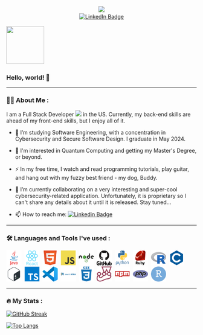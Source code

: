 <div id="header" align="center">
  <img src="https://media.giphy.com/media/L1R1tvI9svkIWwpVYr/giphy.gif" width="150"/>
</div>

<div id="badges" align="center">
  <a href="https://www.linkedin.com/in/alcasey" onclick="window.open(this.href, '_blank'); return false;">
    <img src="https://img.shields.io/badge/LinkedIn-purple?style=for-the-badge&logo=linkedin&logoColor=white" alt="LinkedIn Badge"/>
  </a>  
</div>

<div id="badges" align="center">
  <img src="https://komarev.com/ghpvc/?username=alcaseybsu&style=flat-square&color=blue" alt=""/>  
</div>

<div>
  <img src="https://media.giphy.com/media/GLsE8RIQgj0msv5JsO/giphy.gif" width="100" height="100"/>
</div>






### Hello, world! 👋
---

### :woman_technologist: About Me :  

I am a Full Stack Developer <img src="https://media.giphy.com/media/WUlplcMpOCEmTGBtBW/giphy.gif" width="30"> in the US. Currently, my back-end skills are ahead of my front-end skills, but I enjoy all of it.  

- :telescope: I’m studying Software Engineering, with a concentration in Cybersecurity and Secure Software Design. I graduate in May 2024.

- :seedling: I'm interested in Quantum Computing and getting my Master's Degree, or beyond.

- :zap: In my free time, I watch and read programming tutorials, play guitar, and hang out with my fuzzy best friend - my dog, Buddy.

- 👯 I’m currently collaborating on a very interesting and super-cool cybersecurity-related application. Unfortunately, it is proprietary so I can't share any details about it until it is released. Stay tuned...

- :mailbox: How to reach me: [![Linkedin Badge](https://img.shields.io/badge/LinkedIn-purple?style=flat&logo=Linkedin&logoColor=white)](https://www.linkedin.com/in/alcasey)

---  

### :hammer_and_wrench: Languages and Tools I've used :  

<div>
  <img src="https://github.com/devicons/devicon/blob/master/icons/java/java-original-wordmark.svg" title="Java" alt="Java" width="40" height="40"/>&nbsp;
  <img src="https://github.com/devicons/devicon/blob/master/icons/react/react-original-wordmark.svg" title="React" alt="React" width="40" height="40"/>&nbsp; 
  <img src="https://github.com/devicons/devicon/blob/master/icons/html5/html5-original.svg" title="HTML5" alt="HTML" width="40" height="40"/>&nbsp;
  <img src="https://github.com/devicons/devicon/blob/master/icons/javascript/javascript-original.svg" title="JavaScript" alt="JavaScript" width="40" height="40"/>&nbsp; 
  <img src="https://github.com/devicons/devicon/blob/master/icons/nodejs/nodejs-original-wordmark.svg" title="NodeJS" alt="NodeJS" width="40" height="40"/>&nbsp;
  <img src="https://github.com/devicons/devicon/blob/master/icons/github/github-original-wordmark.svg" title="GitHub" alt="GitHub" width="40" height="40"/>&nbsp;
  <img src="https://github.com/devicons/devicon/blob/master/icons/python/python-original-wordmark.svg" title="Python" alt="GitHub" width="40" height="40"/>&nbsp;
  <img src="https://github.com/devicons/devicon/blob/master/icons/ruby/ruby-original-wordmark.svg" title="Ruby" alt="Ruby" width="40" height="40"/>&nbsp;
  <img src="https://github.com/devicons/devicon/blob/master/icons/r/r-original.svg" title="R" alt="R" width="40" height="40"/>&nbsp;
  <img src="https://github.com/devicons/devicon/blob/master/icons/c/c-plain.svg" title="C" alt="C" width="40" height="40"/>&nbsp;
  <img src="https://github.com/devicons/devicon/blob/master/icons/bash/bash-original.svg" title="Bash" alt="Bash" width="40" height="40"/>&nbsp;
  <img src="https://github.com/devicons/devicon/blob/master/icons/typescript/typescript-original.svg" title="TypeScript" alt="TypeScript" width="40" height="40"/>&nbsp;
  <img src="https://github.com/devicons/devicon/blob/master/icons/vscode/vscode-original.svg" title="VSCode" alt="VSCode" width="40" height="40"/>&nbsp;
  <img src="https://github.com/devicons/devicon/blob/master/icons/intellij/intellij-original-wordmark.svg" title="IntelliJ" alt="IntelliJ" width="40" height="40"/>&nbsp;  
  <img src="https://github.com/devicons/devicon/blob/master/icons/css3/css3-plain-wordmark.svg" title="CSS" alt="CSS" width="40" height="40"/>&nbsp; 
  <img src="https://github.com/devicons/devicon/blob/master/icons/jest/jest-plain.svg" title="Jest" alt="Jest" width="40" height="40"/>&nbsp; 
  <img src="https://github.com/devicons/devicon/blob/master/icons/npm/npm-original-wordmark.svg" title="npm" alt="npm" width="40" height="40"/>&nbsp; 
  <img src="https://github.com/devicons/devicon/blob/master/icons/php/php-original.svg" title="PHP" alt="PHP" width="40" height="40"/>&nbsp; 
  <img src="https://github.com/devicons/devicon/blob/master/icons/rstudio/rstudio-original.svg" title="RStudio" alt="RStudio" width="40" height="40"/>&nbsp; 

  
---  
### :fire: My Stats :  

[![GitHub Streak](https://github-readme-streak-stats.herokuapp.com?user=alcaseybsu&theme=cobalt)](https://git.io/streak-stats)  

[![Top Langs](https://github-readme-stats.vercel.app/api/top-langs/?username=alcaseybsu&layout=compact&theme=vision-friendly-dark)](https://github.com/anuraghazra/github-readme-stats)
